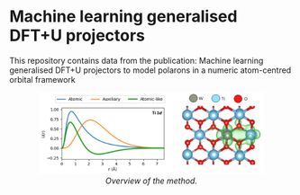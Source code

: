 # Machine learning generalised DFT+U projectors

This repository contains data from the publication: Machine learning generalised DFT+U projectors to model polarons in a numeric atom-centred orbital framework

<p align="center">
  <img src="Overview.png" width="400" />
  <br>
  <em>Overview of the method.</em>
</p>
